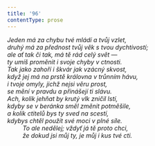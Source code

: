 ```yaml
---
title: '96'
contentType: prose
---
```


<section>

_Jeden má za chybu tvé mládí a tvůj vzlet,  
druhý má za přednost tvůj věk s tvou dychtivostí;  
ale ať tak či tak, má tě rád celý svět —  
ty umíš proměnit i svoje chyby v ctnosti.  
Tak jako zahoří i škvár jak vzácný skvost,  
když jej má na prstě královna v trůnním hávu,  
i tvoje omyly, jichž nejsi věru prost,  
se mění v pravdu a přinášejí ti slávu.  
Ach, kolik jehňat by krutý vlk zničil lstí,  
kdyby se v beránka směl změnit potměšile,  
a kolik ctitelů bys ty sved na scestí,  
kdybys chtěl použít své moci v plné síle.  
         To ale nedělej; vždyť já tě proto chci,  
         že dokud jsi můj ty, je můj i kus tvé cti._

</section>
